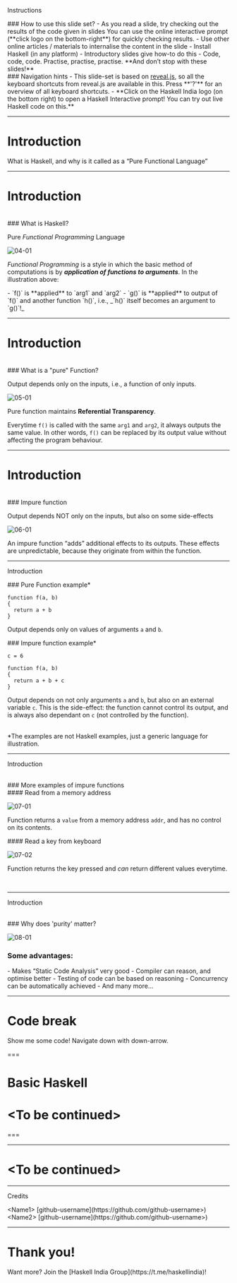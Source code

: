 Instructions
<!-- .element: class="title" -->

<!-- Left side content -->
<div>
### How to use this slide set?
<!-- .element: style="text-align: center"-->
- As you read a slide, try checking out the results of the code given in slides
  You can use the online interactive prompt (**click logo on the bottom-right**)
  for quickly checking results.
- Use other online articles / materials to internalise the content in the slide
- Install Haskell (in any platform) - Introductory slides give how-to do this
- Code, code, code. Practise, practise, practise. **And don’t stop with these slides!**
</div>
 <!-- .element: class="left-box" style="line-height: 1.5" -->

<!-- Right side content -->
<div>
### Navigation hints
<!-- .element: style="text-align: center"-->
- This slide-set is based on <a href="https://github.com/hakimel/reveal.js/" target="_blank">reveal.js</a>, so all the keyboard shortcuts from reveal.js are available in this. Press **'?'** for an overview of all keyboard shortcuts. 
- **Click on the Haskell India logo (on the bottom right) to open a Haskell Interactive prompt! You can try out live Haskell code on this.**
</div>
<!-- .element: class="right-box" -->

---

# 
<!-- .element: class="title" -->

# Introduction
<!-- .element: class="section-heading" -->
What is Haskell, and why is it called as a “Pure Functional Language”
<!-- .element: class="section-brief" -->

---

# Introduction
<!-- .element: class="title" -->
<br/>
<!-- .element: style="line-height: 1;" -->
### What is Haskell?

Pure _Functional Programming_ Language
<!-- .element: style="text-align: center;" -->

![04-01](images/04-01.png)
<!-- .element: style="border:0;" -->

_Functional Programming_ is a style in which the basic method of computations is by _**application of functions to arguments**_.
In the illustration above:

<div>
- `f()` is **applied** to `arg1` and `arg2`
- `g()` is **applied** to output of `f()` and another function `h()`, i.e., _`h()` itself becomes an argument to `g()`!_
</div>
<!-- .element: style="text-align: left; line-height: 1.5;" -->

---

# Introduction
<!-- .element: class="title" -->
<br/>
### What is a "pure" Function?

Output depends only on the inputs, i.e., a function of only inputs.
<!-- .element: style="text-align: center;" -->

![05-01](images/05-01.png)
<!-- .element: style="border:0;" -->

Pure function maintains **Referential Transparency**.

Everytime `f()` is called with the same `arg1` and `arg2`, it always outputs the same value. In other words, `f()` can be replaced by its output value without affecting the program behaviour.

---

# Introduction
<!-- .element: class="title" -->
<br/>
### Impure function

Output depends NOT only on the inputs, but also on some side-effects
<!-- .element: style="text-align: center;" -->

![06-01](images/06-01.png)
<!-- .element: style="border:0;" -->

An impure function “adds” additional effects to its outputs. These effects are unpredictable, because they originate from within the function. 

---

Introduction
<!-- .element: class="title" -->

<!-- Left side content -->
<div>
### Pure Function example* 
<!-- .element: style="text-align: center"-->

```
function f(a, b)
{
  return a + b
}
```

Output depends only on values of arguments `a` and `b`.

</div>
 <!-- .element: style="line-height: 1.5; float:left; width: 49%; text-align: left;" -->

<!-- Right side content -->
<div>
### Impure function example*
<!-- .element: style="text-align: center"-->

```
c = 6

function f(a, b)
{
  return a + b + c
}
```

Output depends on not only arguments `a` and `b`, but also on an external variable `c`. This is the side-effect: the function cannot control its output, and is always also dependant on `c` (not controlled by the function).

<br/>

</div>
<!-- .element: style="line-height: 1.5; float: right; width: 49%; text-align: left;" -->

<div>
*The examples are not Haskell examples, just a generic language for illustration.
</div>
<!-- .element: style="font-size: 20px; text-align: center; position: absolute; bottom: 0; width: 100%" -->

---

Introduction
<!-- .element: class="title" -->
<br/>
<!-- .element: style="line-height: 1;" -->
### More examples of impure functions
<!-- .element: style="color: white;" --> 

<!-- Left side content -->
<div>
#### Read from a memory address
<!-- .element: style="text-align: center"-->

![07-01](images/07-01.png)
<!-- .element: style="border:0;" -->

Function returns a `value` from a memory address `addr`, and has no control on its contents.

</div>
 <!-- .element: class="left-box" -->

<!-- Right side content -->
<div>
#### Read a key from keyboard
<!-- .element: style="text-align: center"-->

![07-02](images/07-02.png)
<!-- .element: style="border:0;" -->

Function returns the key pressed and _can_ return different values everytime.

<br/>

</div>
<!-- .element: class="right-box" -->

---

Introduction
<!-- .element: class="title" -->
<br/>
<!-- .element: style="line-height: 1;" -->
### Why does 'purity' matter?
<!-- .element: style="color: white;" -->

![08-01](images/08-01.png)
<!-- .element: style="border:0;" -->

### Some advantages:
<div>
- Makes “Static Code Analysis” very good
- Compiler can reason, and optimise better
- Testing of code can be based on reasoning
- Concurrency can be automatically achieved 
- And many more...
</div>
<!-- .element: style="line-height: 1.5;" -->

---

# 
<!-- .element: class="title" -->

# Code break
<!-- .element: class="section-heading" -->
Show me some code! Navigate down with down-arrow.
<!-- .element: class="section-brief" -->

===

# Basic Haskell
<!-- .element: class="title" -->

# &lt;To be continued&gt;

===

---

# 
<!-- .element: class="title" -->

# &lt;To be continued&gt;

---

<!-- CREDITS -->

Credits
<!-- .element: class="title" -->

<div>
&lt;Name1&gt; [github-username](https://github.com/github-username>)
</div>
<!-- .element: style="font-family: 'Courier New', Courier, monospace;font-size: 20px" -->
        
<div>
&lt;Name2&gt; [github-username](https://github.com/github-username>)
</div>
<!-- .element: style="font-family: 'Courier New', Courier, monospace;font-size: 20px" -->

---

# 
<!-- .element: class="title" -->

# Thank you!
<!-- .element: class="section-heading" -->

<div>
Want more? Join the [Haskell India Group](https://t.me/haskellindia)!
</div>
<!-- .element: class="section-brief" -->